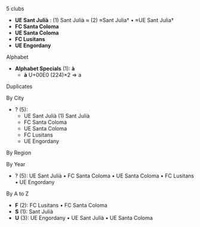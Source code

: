 5 clubs

- **UE Sant Julià** : (1) Sant Julià ≈ (2) ≈Sant Julia† • ≈UE Sant Julia†
- **FC Santa Coloma**
- **UE Santa Coloma**
- **FC Lusitans**
- **UE Engordany**




Alphabet

- **Alphabet Specials** (1):  **à** 
  - **à** U+00E0 (224)×2 ⇒ a




Duplicates





By City

- ? (5): 
  - UE Sant Julià  (1) Sant Julià
  - FC Santa Coloma 
  - UE Santa Coloma 
  - FC Lusitans 
  - UE Engordany 




By Region





By Year

- ? (5):   UE Sant Julià • FC Santa Coloma • UE Santa Coloma • FC Lusitans • UE Engordany






By A to Z

- **F** (2): FC Lusitans • FC Santa Coloma
- **S** (1): Sant Julià
- **U** (3): UE Engordany • UE Sant Julià • UE Santa Coloma




